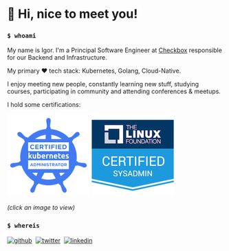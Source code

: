 # 👋 Hi, nice to meet you!

### `$ whoami`

My name is Igor. I'm a Principal Software Engineer at [Checkbox](https://чекбокс.рф) responsible for our Backend and Infrastructure.

My primary ❤ tech stack: Kubernetes, Golang, Cloud-Native.

I enjoy meeting new people, constantly learning new stuff, studying courses, participating in community and attending conferences & meetups.

I hold some certifications:

[![cka](images/cka.png)](https://www.youracclaim.com/badges/6fe47303-f268-40f8-9b31-2e66b12c86c8/public_url)
[![lfcs](images/lfcs.png)](https://www.youracclaim.com/badges/75a251f6-c390-4a49-a5ba-002e72fc4631/public_url)

*(click an image to view)*

### `$ whereis`

[![github](https://img.shields.io/badge/GitHub-%2312100E.svg?&style=for-the-badge&logo=Github&logoColor=white)](https://github.com/hypnoglow)&nbsp;
[![twitter](https://img.shields.io/badge/twitter-%231DA1F2.svg?&style=for-the-badge&logo=twitter&logoColor=white)](https://twitter.com/hypnoglow)&nbsp;
[![linkedin](https://img.shields.io/badge/linkedin-%230077B5.svg?&style=for-the-badge&logo=linkedin&logoColor=white)](https://www.linkedin.com/in/igor-zibarev)&nbsp;
